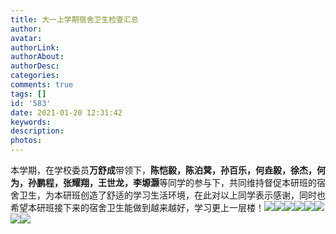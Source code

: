```yaml
---
title: 大一上学期宿舍卫生检查汇总
author: 
avatar: 
authorLink: 
authorAbout: 
authorDesc: 
categories: 
comments: true
tags: []
id: '583'
date: 2021-01-20 12:31:42
keywords:
description:
photos:
---
```


本学期，在学校委员**万舒成**带领下，**陈恺毅，陈泊蓂，孙百乐，何垚毅，徐杰，何为，孙鹏程，张耀翔，王世龙，李塬灏**等同学的参与下，共同维持督促本研班的宿舍卫生，为本研班创造了舒适的学习生活环境，在此对以上同学表示感谢，同时也希望本研班接下来的宿舍卫生能做到越来越好，学习更上一层楼！![](http://www.aiupc.xyz/wp-content/uploads/2021/01/7926E45158710BA7A7190B78C93ADB95-300x225.jpg)![](http://www.aiupc.xyz/wp-content/uploads/2021/01/707381E42F10CA68A0DC0819C0539D1A-300x225.jpg)![](http://www.aiupc.xyz/wp-content/uploads/2021/01/FEEB3C540CA689175DB1B80FFBD6E464-225x300.jpg)![](http://www.aiupc.xyz/wp-content/uploads/2021/01/42EE13C00A5C27DAB74EFCD5A4E9BBBA-300x225.jpg)![](http://www.aiupc.xyz/wp-content/uploads/2021/01/3F9C335EBE0BD6159AB78438A86A84C7-300x225.jpg)![](http://www.aiupc.xyz/wp-content/uploads/2021/01/5BAAF82114B370C14E4EBF55A6AB8B6F-300x225.jpg)![](http://www.aiupc.xyz/wp-content/uploads/2021/01/E1EC30A4D29A8C8ADE1284E1CF94D015-225x300.jpg)![](http://www.aiupc.xyz/wp-content/uploads/2021/01/885765C83CF61FD1687E4A92E47BE2B1-300x225.jpg)